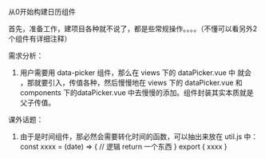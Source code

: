 从0开始构建日历组件

首先，准备工作，建项目各种就不说了，都是些常规操作。。。。（不懂可以看另外2个组件有详细注释）


需求分析：
1. 用户需要用 data-picker 组件，那么在 views 下的 dataPicker.vue 中 就会 <dataPicker></dataPicker>，那就要引入，传值各种，然后慢慢地在 views 下的 dataPicker.vue 和 components 下的dataPicker.vue 中去慢慢的添加。组件封装其实本质就是父子传值。



课外话题：
1. 由于是时间组件，那必然会需要转化时间的函数，可以抽出来放在 util.js 中：
const xxxx = (date) => {
    // 逻辑
    return 一个东西
}
export {
    xxxx
}
